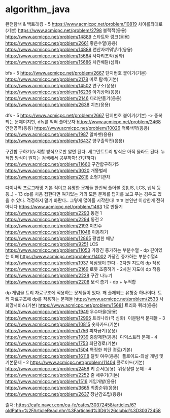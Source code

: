 # algorithm_java

완전탐색 & 백트래킹 - 5
https://www.acmicpc.net/problem/10819 차이를최대로(기본)
https://www.acmicpc.net/problem/2798 블랙잭(응용)
https://www.acmicpc.net/problem/14889 스타트와 링크(응용)
https://www.acmicpc.net/problem/2661 좋은수열(응용)
https://www.acmicpc.net/problem/14888 연산자끼워넣기(응용)
https://www.acmicpc.net/problem/15684 사다리조작(심화)
https://www.acmicpc.net/problem/15686 치킨배달(심화)

bfs - 5
https://www.acmicpc.net/problem/2667 단지번호 붙이기(기본)
https://www.acmicpc.net/problem/2178 미로 탐색(기본)
https://www.acmicpc.net/problem/14502 연구소(응용)
https://www.acmicpc.net/problem/16236 아기상어(응용)
https://www.acmicpc.net/problem/2146 다리만들기(응용)
https://www.acmicpc.net/problem/2638 치즈(응용)


dfs - 5
https://www.acmicpc.net/problem/2667 단지번호 붙이기(기본) -> 중복되는 문제이지만, dfs를 익혀 풀어보자
https://www.acmicpc.net/problem/2468 안전영역(응용)
https://www.acmicpc.net/problem/10026 적록색약(응용)
https://www.acmicpc.net/problem/1987 알파벳(응용)
https://www.acmicpc.net/problem/16437 양구출작전(응용)

구간합 구하기(누적합 방식으로만 알면 된다. 세그먼트트리 방식은 아직 몰라도 된다. 누적합 방식이 뭔지는 검색해서 공부하자! 간단하다)
https://www.acmicpc.net/problem/11660 구간합구하기5
https://www.acmicpc.net/problem/3020 개똥벌레
https://www.acmicpc.net/problem/2616 소형기관차

다이나믹 프로그래밍 
기본 적이고 유명한 문제들 한번씩 풀어볼 것(LIS, LCS, 냅색 등등..) - 13
dp를 처음 접한다면 여기있는 거의 모든 문제를 답지를 보고 푸는 경우도 있을 수 있다.
걱정하지 말기 바란다.. 그렇게 많이들 시작한다! ㅎㅎ 본인만 이상한게 전혀 아니다
https://www.acmicpc.net/problem/1463 1로 만들기
https://www.acmicpc.net/problem/2293 동전 1
https://www.acmicpc.net/problem/2294 동전 2
https://www.acmicpc.net/problem/2193 이친수
https://www.acmicpc.net/problem/11048 이동하기
https://www.acmicpc.net/problem/12865 평범한 배낭
https://www.acmicpc.net/problem/9251 LCS
https://www.acmicpc.net/problem/11053 가장긴 증가하는 부분수열 - dp 깊이있는 이해
https://www.acmicpc.net/problem/14002 가장긴 증가하는 부분수열4
https://www.acmicpc.net/problem/1937 욕심쟁이 판다 - 2차원 지도에 dp 적용
https://www.acmicpc.net/problem/2169 로봇 조종하기 - 2차원 지도에 dp 적용
https://www.acmicpc.net/problem/2228 구간 나누기
https://www.acmicpc.net/problem/2208 보석 줍기 - dp + 누적합

dp 개념을 트리 자료구조에 적용하는 문제들이 있다. 꽤 출제되는 유형중 하나이다.
트리 자료구조에 dp를 적용하는 문제들
https://www.acmicpc.net/problem/2533 사회망서비스(기본)
https://www.acmicpc.net/problem/15681 트리와 쿼리(응용)
https://www.acmicpc.net/problem/1949 우수마을(응용)
https://www.acmicpc.net/problem/12995 트리나라(극 심화)
​
이분탐색 문제들 - 3
https://www.acmicpc.net/problem/10815 숫자카드(기본)
https://www.acmicpc.net/problem/1756 피자굽기(응용)
https://www.acmicpc.net/problem/1939 중량제한(응용)
​
다익스트라 문제 - 4
https://www.acmicpc.net/problem/1753 최단경로(기본)
https://www.acmicpc.net/problem/1504 특정한 최단 경로(기본)
https://www.acmicpc.net/problem/16118 달빛 여우(응용)
​
플로이드-와샬 개념 및 기본문제 - 2
https://www.acmicpc.net/problem/11404 플로이드(기본)
https://www.acmicpc.net/problem/2458 키 순서(응용)
​
위상정렬 문제 - 4
https://www.acmicpc.net/problem/2252 줄 세우기(기본)
https://www.acmicpc.net/problem/1516 게임개발(응용)
https://www.acmicpc.net/problem/3665 최종순위(응용)
https://www.acmicpc.net/problem/2637 장난감조립(응용)
​

출처: <https://cafe.naver.com/ca-fe/cafes/30372458/articles/6?oldPath=%2FArticleRead.nhn%3Farticleid%3D6%26clubid%3D30372458> 
